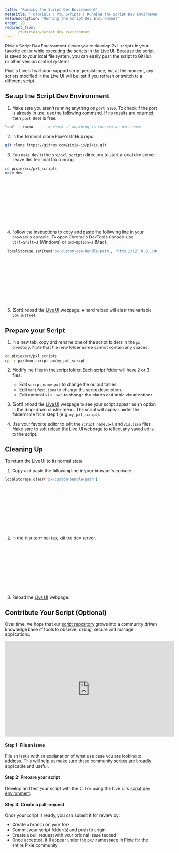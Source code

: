 ```yaml
---
title: "Running the Script Dev Environment"
metaTitle: "Tutorials | PxL Scripts | Running the Script Dev Environment"
metaDescription: "Running the Script Dev Environment"
order: 20
redirect_from:
    - /tutorials/script-dev-environment
---
```


Pixie's Script Dev Environment allows you to develop PxL scripts in your favorite editor while executing the scripts in the Live UI. Because the script is saved to your local file system, you can easily push the script to GitHub or other version control systems.

Pixie's Live UI will soon support script persistence, but at the moment, any scripts modified in the Live UI will be lost if you refresh or switch to a different script.

## Setup the Script Dev Environment

1. Make sure you aren't running anything on `port 8000`. To check if the port is already in use, use the following command. If no results are returned, then `port 8000` is free.

```bash
lsof -i :8000 		# check if anything is running on port 8000

```

2. In the terminal, clone Pixie's GitHub repo.

```bash
git clone https://github.com/pixie-io/pixie.git
```

3. Run `make dev` in the `src/pxl_scripts` directory to start a local dev server. Leave this terminal tab running.

```bash
cd pixie/src/pxl_scripts
make dev
```

<svg title='' src='script-dev-env/dev-env-1.png'/>

4. Follow the instructions to copy and paste the following line in your browser's console. To open Chrome's DevTools Console use `Ctrl+Shift+J` (Windows) or `Cmd+Option+J` (Mac).

```bash
 localStorage.setItem('px-custom-oss-bundle-path', 'http://127.0.0.1:8000/bundle-oss.json')
```

<svg title='' src='script-dev-env/dev-env-2.png'/>

5. (Soft) reload the [Live UI](https://work.withpixie.ai) webpage. A hard reload will clear the variable you just set.

## Prepare your Script

1. In a new tab, copy and rename one of the script folders in the `px` directory. Note that the new folder name cannot contain any spaces.

```bash
cd pixie/src/pxl_scripts
cp -r px/demo_script px/my_pxl_script
```

2. Modify the files in the script folder. Each script folder will have 2 or 3 files:

	- Edit `script_name.pxl` to change the output tables.
	- Edit `manifest.json` to change the script description.
	- Edit optional `vis.json` to change the charts and table visualizations.

3. (Soft) reload the [Live UI](https://work.withpixie.ai) webpage to see your script appear as an option in the drop-down cluster menu. The script will appear under the foldername from step 1 (e.g. `my_pxl_script`).

4. Use your favorite editor to edit the `script_name.pxl` and `vis.json` files. Make sure to soft reload the Live UI webpage to reflect any saved edits to the script.

## Cleaning Up

To return the Live UI to its normal state:

1. Copy and paste the following line in your browser's console.

```bash
localStorage.clear('px-custom-bundle-path')
```

<svg title='' src='script-dev-env/dev-env-4.png'/>

2. In the first terminal tab, kill the dev server.

<svg title='' src='script-dev-env/dev-env-3.png'/>

3. Reload the [Live UI](https://work.withpixie.ai) webpage.

## Contribute Your Script (Optional)

Over time, we hope that our [script repository](https://github.com/pixie-io/pixie/tree/main/src/pxl_scripts) grows into a community driven knowledge base of tools to observe, debug, secure and manage applications.

<iframe width="560" height="315" src="https://www.youtube.com/embed/So4ep2mMcSI" frameborder="0" allow="accelerometer; autoplay; encrypted-media; gyroscope; picture-in-picture" allowfullscreen></iframe>

#### Step 1: File an issue

File an [issue](https://github.com/pixie-io/pixie/issues/new/choose) with an explanation of what use case you are looking to address. This will help us make sure these community scripts are broadly applicable and useful.

#### Step 2: Prepare your script

Develop and test your script with the CLI or using the Live UI's [script dev environment](/tutorials/pxl-scripts/script-dev-environment).

#### Step 3: Create a pull-request

Once your script is ready, you can submit it for review by:

- Create a branch on your fork
- Commit your script folder(s) and push to origin
- Create a pull request with your original issue tagged
- Once accepted, it'll appear under the `px/` namespace in Pixie for the entire Pixie community
